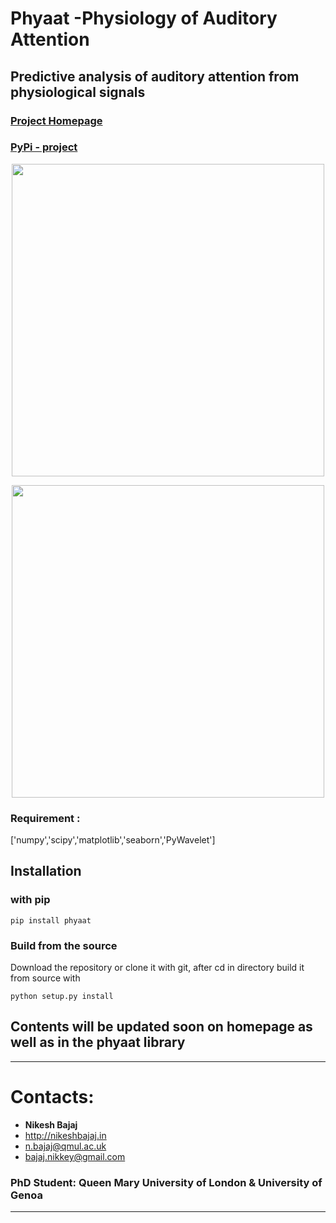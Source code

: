 # Phyaat -Physiology of Auditory Attention
## Predictive analysis of auditory attention from physiological signals

### **[Project Homepage](https://phyaat.github.io)**
### **[PyPi - project](https://pypi.org/project/phyaat/)**

<p align="center">
  <img src="https://phyaat.github.io/assets/images/ExperimentModel.png" width="500"/>
</p>

<p align="center">
  <img src="https://phyaat.github.io/assets/images/EEGViz_Raw1.gif" width="500"/>
</p>


### Requirement :
['numpy','scipy','matplotlib','seaborn','PyWavelet']

## Installation

### with pip

```
pip install phyaat
```

### Build from the source
Download the repository or clone it with git, after cd in directory build it from source with

```
python setup.py install
```

## Contents will be updated soon on homepage as well as in the phyaat library

______________________________________

# Contacts:

* **Nikesh Bajaj**
* http://nikeshbajaj.in
* n.bajaj@qmul.ac.uk
* bajaj.nikkey@gmail.com
### PhD Student: Queen Mary University of London & University of Genoa
______________________________________
